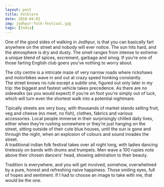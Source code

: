 ```yaml
---
layout: post
title: Folklore
date: 2018-04-02
img: jodhpur-folk-festival.jpg
tags: [India]
---
```

One of the good sides of walking in Jodhpur, is that you can basically
fart anywhere on the street and nobody will ever notice. The sun hits
hard, and the atmosphere is dry and dusty. The smell ranges from intense
to extreme: a unique blend of spices, excrement, garbage and smog.
If you’re one of those farting English club goers you’ve nothing to
worry about.

The city centre is a intricate maze of very narrow roads where
rickshaws and motorbikes wave in and out at crazy speed honking
constantly.  
The street knows no rule except a subtle one, figured out
only later in my trip: the biggest and fastest vehicle takes precedence.
As there are no sidewalks (as you would expect) if you’re on foot you’re
simply out of luck, which will turn even the shortest walk into a
potential nightmare.

Tipically streets are very busy, with thousands of market stands
selling fruit, veg and cheese (no meet, no fish), clothes, fabrics
and various accessories. Local people immerse in their surprisingly
chilled daily lives, either when they’re rushing somewhere or they’re
just hanging on the street, sitting outside of their cute blue houses,
until the sun is gone and through the night, when an explosion of
colours and sound invades the street.  
A traditional indian folk festival takes over all night long, with
ladies dancing tirelessly on bands with drums and trumpets.
Men wave a 100 rupies note above their chosen dancers' head,
showing admiration to their beauty.

Tradition is everywhere, and you will get involved, somehow, overwhelmed
by a pure, honest and refreshing naive happiness.
Those smiling eyes, full of hopes and sentiment.
If I had to choose an image to take with me, that would be the one.